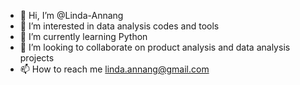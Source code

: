 - 👋 Hi, I’m @Linda-Annang
- 👀 I’m interested in data analysis codes and tools
- 🌱 I’m currently learning Python
- 💞️ I’m looking to collaborate on product analysis and data analysis projects
- 📫 How to reach me linda.annang@gmail.com

<!---
Linda-Annang/Linda-Annang is a ✨ special ✨ repository because its `README.md` (this file) appears on your GitHub profile.
You can click the Preview link to take a look at your changes.
--->
